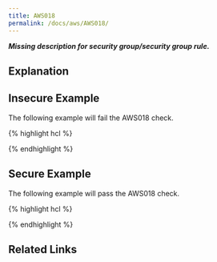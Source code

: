 ```yaml
---
title: AWS018
permalink: /docs/aws/AWS018/
---
```


***Missing description for security group/security group rule.***

## Explanation



## Insecure Example

The following example will fail the AWS018 check.

{% highlight hcl %}

{% endhighlight %}

## Secure Example

The following example will pass the AWS018 check.

{% highlight hcl %}

{% endhighlight %}

## Related Links


